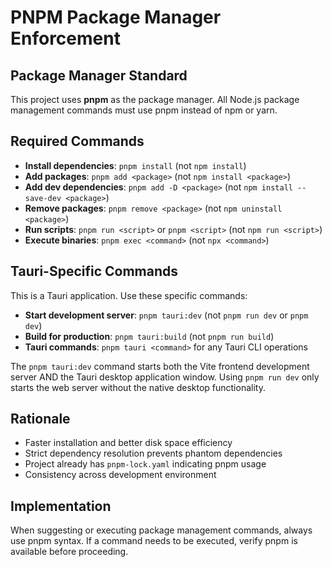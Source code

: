 # PNPM Package Manager Enforcement

## Package Manager Standard

This project uses **pnpm** as the package manager. All Node.js package management commands must use pnpm instead of npm or yarn.

## Required Commands

- **Install dependencies**: `pnpm install` (not `npm install`)
- **Add packages**: `pnpm add <package>` (not `npm install <package>`)
- **Add dev dependencies**: `pnpm add -D <package>` (not `npm install --save-dev <package>`)
- **Remove packages**: `pnpm remove <package>` (not `npm uninstall <package>`)
- **Run scripts**: `pnpm run <script>` or `pnpm <script>` (not `npm run <script>`)
- **Execute binaries**: `pnpm exec <command>` (not `npx <command>`)

## Tauri-Specific Commands

This is a Tauri application. Use these specific commands:

- **Start development server**: `pnpm tauri:dev` (not `pnpm run dev` or `pnpm dev`)
- **Build for production**: `pnpm tauri:build` (not `pnpm run build`)
- **Tauri commands**: `pnpm tauri <command>` for any Tauri CLI operations

The `pnpm tauri:dev` command starts both the Vite frontend development server AND the Tauri desktop application window. Using `pnpm run dev` only starts the web server without the native desktop functionality.

## Rationale

- Faster installation and better disk space efficiency
- Strict dependency resolution prevents phantom dependencies
- Project already has `pnpm-lock.yaml` indicating pnpm usage
- Consistency across development environment

## Implementation

When suggesting or executing package management commands, always use pnpm syntax. If a command needs to be executed, verify pnpm is available before proceeding.